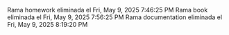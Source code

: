 Rama homework eliminada el Fri, May  9, 2025  7:46:25 PM
Rama book eliminada el Fri, May  9, 2025  7:56:25 PM
Rama documentation eliminada el Fri, May  9, 2025  8:19:20 PM
